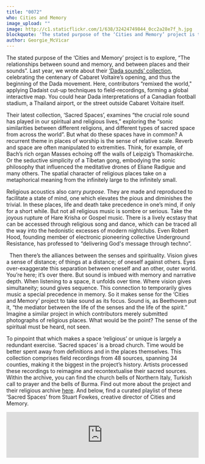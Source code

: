 ```yaml
---
title: "0072"
who: Cities and Memory
image_upload: ""
image: http://c1.staticflickr.com/1/638/32424749844_0cc2a28e7f_h.jpg
blockquote: 'The stated purpose of the ‘Cities and Memory’ project is to explore, “The relationships between sound and memory, and between places and their sounds”. Last year, we wrote about their ‘Dada sounds’ collection, celebrating the centenary of Cabaret Voltaire’s opening, and thus the beginning of the Dada movement. Here, contributors “remixed the world," applying Dadaist cut-up techniques to field-recordings, forming a global interactive map. You could hear Dada interpretations of a Canadian football stadium, a Thailand airport, or the street outside Cabaret Voltaire itself. '
author: Georgie_McVicar
---
```

The stated purpose of the ‘Cities and Memory’ project is to explore, “The relationships between sound and memory, and between places and their sounds”. Last year, we wrote about their [‘Dada sounds’ collection](http://straylandings.co.uk/articles/cities-and-memory-dada-100-years-on), celebrating the centenary of Cabaret Voltaire’s opening, and thus the beginning of the Dada movement. Here, contributors “remixed the world," applying Dadaist cut-up techniques to field-recordings, forming a global interactive map. You could hear Dada interpretations of a Canadian football stadium, a Thailand airport, or the street outside Cabaret Voltaire itself. 
 
Their latest collection, ‘Sacred Spaces’, examines “the crucial role sound has played in our spiritual and religious lives,” exploring the “sonic similarities between different religions, and different types of sacred space from across the world”. But what do these spaces have in common? A recurrent theme in places of worship is the sense of relative scale. Reverb and space are often manipulated to extremities. Think, for example, of Bach’s rich organ Masses echoing off the walls of Leipzig’s Thomaskirche. Or the seductive simplicity of a Tibetan gong, embodying the sonic philosophy that influenced the meditative drones of Eliane Radigue and many others. The spatial character of religious places take on a metaphorical meaning from the infinitely large to the infinitely small. 

Religious acoustics also carry _purpose_. They are made and reproduced to facilitate a state of mind, one which elevates the pious and diminishes the trivial. In these places, life and death take precedence in one’s mind, if only for a short while. But not all religious music is sombre or serious. Take the joyous rupture of Hare Krisha or Gospel music. There is a lively ecstasy that can be accessed through religious song and dance, which can be traced all the way into the hedonistic excesses of modern nightclubs. Even Robert Hood, founding member of electronic pioneering collective Underground Resistance, has professed to “delivering God's message through techno”. 

  Then there’s the alliances between the senses and spirituality. Vision gives a sense of distance; of things at a distance; of oneself against others. Eyes over-exaggerate this separation between oneself and an other, outer world. You’re here; it’s over there. But sound is imbued with memory and narrative depth. When listening to a space, it unfolds over time. Where vision gives simultaneity; sound gives sequence. This connection to temporarily gives music a special precedence in memory. So it makes sense for the ‘Cities and Memory’ project to take sound as its focus. Sound is, as Beethoven put it, “the mediator between the life of the senses and the life of the spirit.” Imagine a similar project in which contributors merely submitted photographs of religious places. What would be the point? The sense of the spiritual must be heard, not seen. 

To pinpoint that which makes a space ‘religious’ or unique is largely a redundant exercise. ‘Sacred spaces’ is a broad church. Time would be better spent away from definitions and in the places themselves. This collection comprises field recordings from 48 sources, spanning 34 counties, making it the biggest in the project’s history. Artists processed these recordings to reimagine and recontextualise their sacred sources. Within the archive, you can find the church bells of Northern Italy, Turkish call to prayer and the bells of Burma. Find out more about the project and their religious archive [here](http://citiesandmemory.com/sacredspaces/). And below, find a curated playlist of these ‘Sacred Spaces’ from Stuart Fowkes, creative director of Cities and Memory. 

<iframe width="100%" height="120" src="https://www.mixcloud.com/widget/iframe/?feed=https%3A%2F%2Fwww.mixcloud.com%2Fstraylandings%2F0072-cities-and-memory%2F&hide_cover=1&light=1" frameborder="0"></iframe>